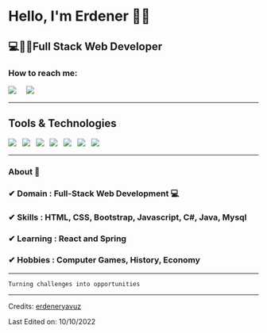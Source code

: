 <h1>Hello, I'm Erdener 🙋‍♂️</h1>
<h2>💻👨‍💻Full Stack Web Developer</h2>


<h3>How to reach me:</h3>

<a href="https://www.linkedin.com/in/erdeneryavuz/"><img src="https://img.shields.io/badge/linkedin-%230077B5.svg?&style=for-the-badge&logo=linkedin&logoColor=white" /></a>&nbsp;&nbsp;&nbsp;&nbsp;
<a href="mailto:erdener.yavuz@gmail.com"><img src="https://img.shields.io/badge/gmail-%23D14836.svg?&style=for-the-badge&logo=gmail&logoColor=white" /></a>&nbsp;&nbsp;&nbsp;&nbsp;
<hr>

<h2>Tools & Technologies</h2>
<p>
   <img src="https://img.shields.io/badge/HTML%20-%23F7DF1E.svg?&style=for-the-badge&color=E34F26" />&nbsp;&nbsp;
   <img src="https://img.shields.io/badge/css%20-%23F7DF1E.svg?&style=for-the-badge&color=5BA8EE" />&nbsp;&nbsp;
   <img src="https://img.shields.io/badge/JavaScript%20-%23F7DF1E.svg?&style=for-the-badge&color=F7DF1E" />&nbsp;&nbsp;
   <img src="https://img.shields.io/badge/Bootstrap%20-%23F7DF1E.svg?&style=for-the-badge&color=7044A3" />&nbsp;&nbsp;
   <img src="https://img.shields.io/badge/MySQL%20-%23F7DF1E.svg?&style=for-the-badge&color=1E4C68" />&nbsp;&nbsp;
   <img src="https://img.shields.io/badge/Java%20-%23F7DF1E.svg?&style=for-the-badge&color=yellowgreen" />&nbsp;&nbsp;
   <img src="https://img.shields.io/badge/C%2%20-%23F7DF1E.svg?&style=for-the-badge&color=black" />&nbsp;&nbsp;

</p> 

<hr>

### About 📌

### ✔  **Domain :** Full-Stack Web Development 💻
### ✔  **Skills :** HTML, CSS, Bootstrap, Javascript, C#, Java, Mysql
### ✔  **Learning :** React and Spring
### ✔  **Hobbies :**  Computer Games, History, Economy


<hr>

```
Turning challenges into opportunities
```

-----
Credits: [erdeneryavuz](https://github.com/eyav)

Last Edited on: 10/10/2022
